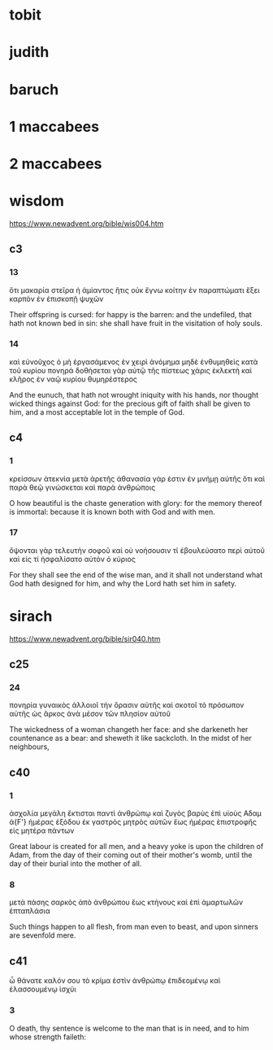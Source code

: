 # tobit

# judith

# baruch

# 1 maccabees

# 2 maccabees

# wisdom
https://www.newadvent.org/bible/wis004.htm
## c3
### 13
ὅτι μακαρία στεῖρα ἡ ἀμίαντος ἥτις οὐκ ἔγνω κοίτην ἐν παραπτώματι ἕξει καρπὸν ἐν ἐπισκοπῇ ψυχῶν

Their offspring is cursed: for happy is the barren: and the undefiled, that hath not known bed in sin: she shall have fruit in the visitation of holy souls.
### 14
καὶ εὐνοῦχος ὁ μὴ ἐργασάμενος ἐν χειρὶ ἀνόμημα μηδὲ ἐνθυμηθεὶς κατὰ τοῦ κυρίου πονηρά δοθήσεται γὰρ αὐτῷ τῆς πίστεως χάρις ἐκλεκτὴ καὶ κλῆρος ἐν ναῷ κυρίου θυμηρέστερος

And the eunuch, that hath not wrought iniquity with his hands, nor thought wicked things against God: for the precious gift of faith shall be given to him, and a most acceptable lot in the temple of God.
## c4
### 1
κρείσσων ἀτεκνία μετὰ ἀρετῆς ἀθανασία γάρ ἐστιν ἐν μνήμῃ αὐτῆς ὅτι καὶ παρὰ θεῷ γινώσκεται καὶ παρὰ ἀνθρώποις

O how beautiful is the chaste generation with glory: for the memory thereof is immortal: because it is known both with God and with men. 
### 17
ὄψονται γὰρ τελευτὴν σοφοῦ καὶ οὐ νοήσουσιν τί ἐβουλεύσατο περὶ αὐτοῦ καὶ εἰς τί ἠσφαλίσατο αὐτὸν ὁ κύριος 

For they shall see the end of the wise man, and it shall not understand what God hath designed for him, and why the Lord hath set him in safety.
# sirach
https://www.newadvent.org/bible/sir040.htm
## c25
### 24
πονηρία γυναικὸς ἀλλοιοῖ τὴν ὅρασιν αὐτῆς καὶ σκοτοῖ τὸ πρόσωπον αὐτῆς ὡς ἄρκος ἀνὰ μέσον τῶν πλησίον αὐτοῦ 

The wickedness of a woman changeth her face: and she darkeneth her countenance as a bear: and sheweth it like sackcloth. In the midst of her neighbours,
## c40
### 1
ἀσχολία μεγάλη ἔκτισται παντὶ ἀνθρώπῳ καὶ ζυγὸς βαρὺς ἐπὶ υἱοὺς Αδαμ ἀ{F'} ἡμέρας ἐξόδου ἐκ γαστρὸς μητρὸς αὐτῶν ἕως ἡμέρας ἐπιστροφῆς εἰς μητέρα πάντων

Great labour is created for all men, and a heavy yoke is upon the children of Adam, from the day of their coming out of their mother's womb, until the day of their burial into the mother of all.
### 8
μετὰ πάσης σαρκὸς ἀπὸ ἀνθρώπου ἕως κτήνους καὶ ἐπὶ ἁμαρτωλῶν ἑπταπλάσια

Such things happen to all flesh, from man even to beast, and upon sinners are sevenfold mere.
## c41
ὦ θάνατε καλόν σου τὸ κρίμα ἐστὶν ἀνθρώπῳ ἐπιδεομένῳ καὶ ἐλασσουμένῳ ἰσχύι
### 3
O death, thy sentence is welcome to the man that is in need, and to him whose strength faileth: